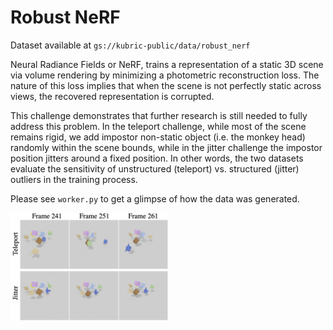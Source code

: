 # Robust NeRF


Dataset available at `gs://kubric-public/data/robust_nerf`

Neural Radiance Fields or NeRF, trains a representation of a static 3D scene via volume rendering by minimizing a photometric reconstruction loss.
The nature of this loss implies that when the scene is not perfectly static across views, the recovered representation is corrupted.

This challenge demonstrates that further research is still needed to fully address this problem.
In the teleport challenge, while most of the scene remains rigid, we add impostor non-static object (i.e. the monkey head) randomly within the scene bounds, while in the jitter challenge the impostor position jitters around a fixed position.
In other words, the two datasets evaluate the sensitivity of unstructured (teleport) vs. structured (jitter) outliers in the training process. 

Please see `worker.py` to get a glimpse of how the data was generated.

<img src="teaser.png" width=50%>
